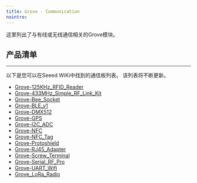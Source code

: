 ```yaml
---
title: Grove - Communication
nointro:
---
```


这里列出了与有线或无线通信相关的Grove模块。

## 产品清单
---

以下是您可以在Seeed WiKi中找到的通信板列表。 该列表将不断更新。


* [Grove-125KHz_RFID_Reader](http://seeed.wiki/Grove-125KHz_RFID_Reader)
* [Grove-433MHz_Simple_RF_Link_Kit](http://seeed.wiki/Grove-433MHz_Simple_RF_Link_Kit)
* [Grove-Bee_Socket](http://seeed.wiki/Grove-Bee_Socket/)
* [Grove-BLE_v1](http://seeed.wiki/Grove-BLE_v1)
* [Grove-DMX512](http://seeed.wiki/Grove-DMX512/)
* [Grove-GPS](http://seeed.wiki/Grove-GPS)
* [Grove-I2C_ADC](http://seeed.wiki/Grove-I2C_ADC)
* [Grove-NFC](http://seeed.wiki/Grove-NFC)
* [Grove-NFC_Tag](http://seeed.wiki/Grove-NFC_Tag)
* [Grove-Protoshield](http://seeed.wiki/Grove-Protoshield/)
* [Grove-RJ45_Adapter](http://seeed.wiki/Grove-RJ45_Adapter)
* [Grove-Screw_Terminal](http://seeed.wiki/Grove_Screw_Terminal)
* [Grove-Serial_RF_Pro](http://seeed.wiki/Grove-Serial_RF_Pro)
* [Grove-UART_Wifi](http://seeed.wiki/Grove-UART_Wifi/)
* [Grove_LoRa_Radio](http://seeed.wiki/Grove_LoRa_Radio)